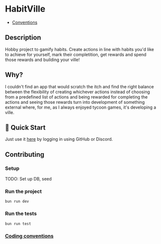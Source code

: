 # HabitVille

<!-- START doctoc generated TOC please keep comment here to allow auto update -->
<!-- DON'T EDIT THIS SECTION, INSTEAD RE-RUN doctoc TO UPDATE -->

- [Conventions](#conventions)

<!-- END doctoc generated TOC please keep comment here to allow auto update -->

## Description

Hobby project to gamify habits. Create actions in line with habits you'd like to achieve for yourself, mark their completition, get rewards and spend those rewards and building your ville!

## Why?

I couldn't find an app that would scratch the itch and find the right balance between the flexibility of creating whichever actions instead of choosing from a predefined list of actions and being rewarded for completing the actions and seeing those rewards turn into development of something external where, for me, as I always enjoyed tycoon games, it's developing a ville.

## 🚀 Quick Start

Just use it [here](https://habitville.vercel.app) by logging in using GitHub or Discord.

## Contributing

### Setup

TODO: Set up DB, seed

### Run the project

```
bun run dev
```

### Run the tests

```
bun run test
```

### [Coding conventions](./CONVENTIONS.md)
